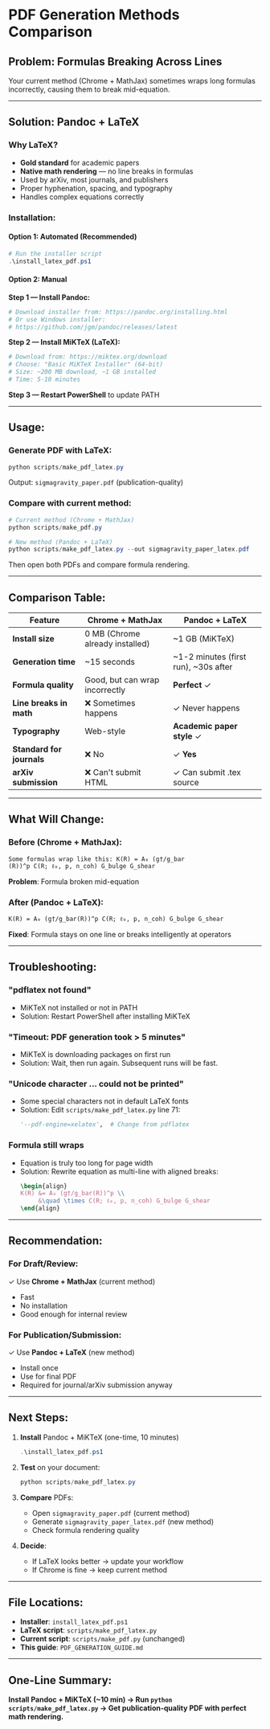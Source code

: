 # PDF Generation Methods Comparison

## Problem: Formulas Breaking Across Lines

Your current method (Chrome + MathJax) sometimes wraps long formulas incorrectly, causing them to break mid-equation.

---

## Solution: Pandoc + LaTeX

### Why LaTeX?
- **Gold standard** for academic papers
- **Native math rendering** — no line breaks in formulas
- Used by arXiv, most journals, and publishers
- Proper hyphenation, spacing, and typography
- Handles complex equations correctly

### Installation:

#### Option 1: Automated (Recommended)
```powershell
# Run the installer script
.\install_latex_pdf.ps1
```

#### Option 2: Manual

**Step 1 — Install Pandoc:**
```powershell
# Download installer from: https://pandoc.org/installing.html
# Or use Windows installer:
# https://github.com/jgm/pandoc/releases/latest
```

**Step 2 — Install MiKTeX (LaTeX):**
```powershell
# Download from: https://miktex.org/download
# Choose: "Basic MiKTeX Installer" (64-bit)
# Size: ~200 MB download, ~1 GB installed
# Time: 5-10 minutes
```

**Step 3 — Restart PowerShell** to update PATH

---

## Usage:

### Generate PDF with LaTeX:
```powershell
python scripts/make_pdf_latex.py
```

Output: `sigmagravity_paper.pdf` (publication-quality)

### Compare with current method:
```powershell
# Current method (Chrome + MathJax)
python scripts/make_pdf.py

# New method (Pandoc + LaTeX)
python scripts/make_pdf_latex.py --out sigmagravity_paper_latex.pdf
```

Then open both PDFs and compare formula rendering.

---

## Comparison Table:

| Feature | Chrome + MathJax | Pandoc + LaTeX |
|---------|------------------|----------------|
| **Install size** | 0 MB (Chrome already installed) | ~1 GB (MiKTeX) |
| **Generation time** | ~15 seconds | ~1-2 minutes (first run), ~30s after |
| **Formula quality** | Good, but can wrap incorrectly | **Perfect** ✓ |
| **Line breaks in math** | ❌ Sometimes happens | ✓ Never happens |
| **Typography** | Web-style | **Academic paper style** ✓ |
| **Standard for journals** | ❌ No | ✓ **Yes** |
| **arXiv submission** | ❌ Can't submit HTML | ✓ Can submit .tex source |

---

## What Will Change:

### Before (Chrome + MathJax):
```
Some formulas wrap like this: K(R) = A₀ (g†/g_bar
(R))^p C(R; ℓ₀, p, n_coh) G_bulge G_shear
```
**Problem**: Formula broken mid-equation

### After (Pandoc + LaTeX):
```
K(R) = A₀ (g†/g_bar(R))^p C(R; ℓ₀, p, n_coh) G_bulge G_shear
```
**Fixed**: Formula stays on one line or breaks intelligently at operators

---

## Troubleshooting:

### "pdflatex not found"
- MiKTeX not installed or not in PATH
- Solution: Restart PowerShell after installing MiKTeX

### "Timeout: PDF generation took > 5 minutes"
- MiKTeX is downloading packages on first run
- Solution: Wait, then run again. Subsequent runs will be fast.

### "Unicode character ... could not be printed"
- Some special characters not in default LaTeX fonts
- Solution: Edit `scripts/make_pdf_latex.py` line 71:
  ```python
  '--pdf-engine=xelatex',  # Change from pdflatex
  ```

### Formula still wraps
- Equation is truly too long for page width
- Solution: Rewrite equation as multi-line with aligned breaks:
  ```latex
  \begin{align}
  K(R) &= A₀ (g†/g_bar(R))^p \\
       &\quad \times C(R; ℓ₀, p, n_coh) G_bulge G_shear
  \end{align}
  ```

---

## Recommendation:

### For Draft/Review:
✓ Use **Chrome + MathJax** (current method)
- Fast
- No installation
- Good enough for internal review

### For Publication/Submission:
✓ Use **Pandoc + LaTeX** (new method)
- Install once
- Use for final PDF
- Required for journal/arXiv submission anyway

---

## Next Steps:

1. **Install** Pandoc + MiKTeX (one-time, 10 minutes)
   ```powershell
   .\install_latex_pdf.ps1
   ```

2. **Test** on your document:
   ```powershell
   python scripts/make_pdf_latex.py
   ```

3. **Compare** PDFs:
   - Open `sigmagravity_paper.pdf` (current method)
   - Generate `sigmagravity_paper_latex.pdf` (new method)
   - Check formula rendering quality

4. **Decide**:
   - If LaTeX looks better → update your workflow
   - If Chrome is fine → keep current method

---

## File Locations:

- **Installer**: `install_latex_pdf.ps1`
- **LaTeX script**: `scripts/make_pdf_latex.py`
- **Current script**: `scripts/make_pdf.py` (unchanged)
- **This guide**: `PDF_GENERATION_GUIDE.md`

---

## One-Line Summary:

**Install Pandoc + MiKTeX (~10 min) → Run `python scripts/make_pdf_latex.py` → Get publication-quality PDF with perfect math rendering.**
